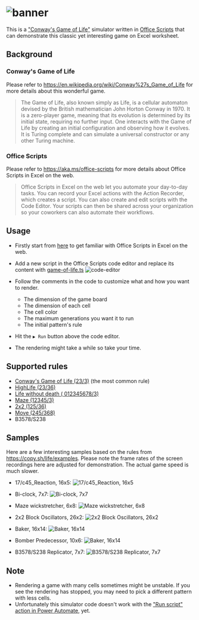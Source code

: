 # ![banner](images/banner.png)

This is a ["Conway's Game of Life"](https://en.wikipedia.org/wiki/Conway%27s_Game_of_Life) simulator written in [Office Scripts](https://aka.ms/office-scripts) that can demonstrate this classic yet interesting game on Excel worksheet.

## Background

### Conway's Game of Life

Please refer to <https://en.wikipedia.org/wiki/Conway%27s_Game_of_Life> for more details about this wonderful game.

> The Game of Life, also known simply as Life, is a cellular automaton devised by the British mathematician John Horton Conway in 1970. It is a zero-player game, meaning that its evolution is determined by its initial state, requiring no further input. One interacts with the Game of Life by creating an initial configuration and observing how it evolves. It is Turing complete and can simulate a universal constructor or any other Turing machine.

### Office Scripts

Please refer to <https://aka.ms/office-scripts> for more details about Office Scripts in Excel on the web.

> Office Scripts in Excel on the web let you automate your day-to-day tasks. You can record your Excel actions with the Action Recorder, which creates a script. You can also create and edit scripts with the Code Editor. Your scripts can then be shared across your organization so your coworkers can also automate their workflows.

## Usage

- Firstly start from [here](https://aka.ms/office-scripts) to get familiar with Office Scripts in Excel on the web.

- Add a new script in the Office Scripts code editor and replace its content with [game-of-life.ts](src/game-of-life.ts)
  ![code-editor](images/code-editor.png)
- Follow the comments in the code to customize what and how you want to render.
  - The dimension of the game board
  - The dimension of each cell
  - The cell color
  - The maximum generations you want it to run
  - The initial pattern's rule
- Hit the `▶ Run` button above the code editor.
- The rendering might take a while so take your time.

## Supported rules

- [Conway's Game of Life (23/3)](https://www.conwaylife.com/wiki/Conway%27s_Game_of_Life) (the most common rule)
- [HighLife (23/36)](https://www.conwaylife.com/wiki/OCA:HighLife)
- [Life without death ( 012345678/3)](https://www.conwaylife.com/wiki/OCA:Life_without_death)
- [Maze (12345/3)](https://www.conwaylife.com/wiki/OCA:Maze)
- [2x2 (125/36)](https://www.conwaylife.com/wiki/OCA:2%C3%972)
- [Move (245/368)](https://www.conwaylife.com/wiki/OCA:Move)
- B3578/S238

## Samples

Here are a few interesting samples based on the rules from <https://copy.sh/life/examples>. Please note the frame rates of the screen recordings here are adjusted for demonstration. The actual game speed is much slower.

- 17/c45_Reaction, 16x5:
  ![17/c45_Reaction, 16x5](images/sample-reaction.gif)

- Bi-clock, 7x7:
  ![Bi-clock, 7x7](images/sample-bi-clock.gif)

- Maze wickstretcher, 6x8:
  ![Maze wickstretcher, 6x8](images/sample-wick-stretcher.gif)

- 2x2 Block Oscillators, 26x2:
  ![2x2 Block Oscillators, 26x2](images/sample-2x2-block-oscillators.gif)

- Baker, 16x14:
  ![Baker, 16x14](images/sample-baker.gif)

- Bomber Predecessor, 10x6:
  ![Baker, 16x14](images/sample-bomber-predecessor.gif)

- B3578/S238 Replicator, 7x7:
  ![B3578/S238 Replicator, 7x7](images/sample-b3578s238-replicator.gif)

## Note

- Rendering a game with many cells sometimes might be unstable. If you see the rendering has stopped, you may need to pick a different pattern with less cells.
- Unfortunately this simulator code doesn't work with the ["Run script" action in Power Automate](https://docs.microsoft.com/en-us/office/dev/scripts/tutorials/excel-power-automate-manual), yet.
